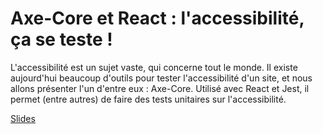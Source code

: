 # Axe-Core et React : l'accessibilité, ça se teste !

L'accessibilité est un sujet vaste, qui concerne tout le monde. Il existe aujourd'hui beaucoup d'outils pour tester l'accessibilité d'un site, et nous allons présenter l'un d'entre eux : Axe-Core. Utilisé avec React et Jest, il permet (entre autres) de faire des tests unitaires sur l'accessibilité.

[Slides](https://github.com/bdeglane/axe-core-nantesjs/blob/master/axe-core-nantesjs-pres.pdf)
